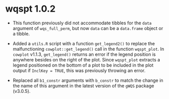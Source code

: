 # wqspt 1.0.2

* This function previously did not accommodate tibbles for the `data` argument 
of `wqs_full_perm`, but now `data` can be a `data.frame` object or a tibble.

* Added a `utils.R` script with a function `get_legend2()` to replace the 
malfunctioning `cowplot::get_legend()` call in the function `wqspt_plot`. In 
`cowplot` v1.1.3, `get_legend()` returns an error if the legend position is 
anywhere besides on the right of the plot. Since `wqspt_plot` extracts a legend 
positioned on the bottom of a plot to be included in the plot output if 
`InclKey = TRUE`, this was previously throwing an error.

* Replaced all `b1_constr` arguments with `b_constr` to match the change in the 
name of this argument in the latest version of the `gWQS` package (v3.0.5).